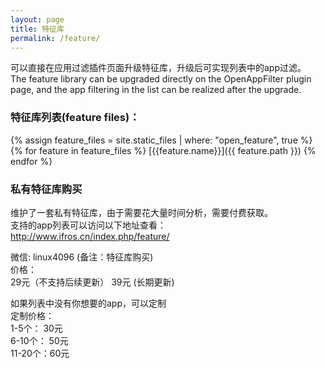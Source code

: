 ```yaml
---
layout: page
title: 特征库
permalink: /feature/
---
```


可以直接在应用过滤插件页面升级特征库，升级后可实现列表中的app过滤。  
The feature library can be upgraded directly on the OpenAppFilter plugin page,
and the app filtering in the list can be realized after the upgrade.  

### 特征库列表(feature files)： 

{% assign feature_files = site.static_files | where: "open_feature", true %}
{% for feature in feature_files %}
 [{{feature.name}}]({{ feature.path }})
{% endfor %}


### 私有特征库购买   
维护了一套私有特征库，由于需要花大量时间分析，需要付费获取。  
支持的app列表可以访问以下地址查看：  
http://www.ifros.cn/index.php/feature/  

微信: linux4096 (备注：特征库购买)  
价格：   
29元（不支持后续更新） 
39元 (长期更新)  

如果列表中没有你想要的app，可以定制  
定制价格：  
1-5个：  30元  
6-10个： 50元   
11-20个：60元    

